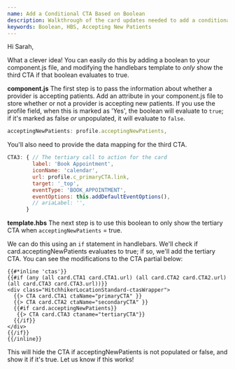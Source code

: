 ```yaml
---
name: Add a Conditional CTA Based on Boolean
description: Walkthrough of the card updates needed to add a conditional CTA.
keywords: Boolean, HBS, Accepting New Patients
---
```

Hi Sarah,

What a clever idea! You can easily do this by adding a boolean to your component.js file, and modifying the handlebars template to *only* show the third CTA if that boolean evaluates to true.

**component.js**
The first step is to pass the information about whether a provider is accepting patients. Add an attribute in your component.js file to store whether or not a provider is accepting new patients. If you use the profile field, when this is marked as 'Yes', the boolean will evaluate to `true`; if it's marked as false *or* unpopulated, it will evaluate to `false`.
```js
acceptingNewPatients: profile.acceptingNewPatients,
```

You'll also need to provide the data mapping for the third CTA.
```js
CTA3: { // The tertiary call to action for the card
        label: 'Book Appointment',
        iconName: 'calendar',
        url: profile.c_primaryCTA.link,
        target: '_top',
        eventType: 'BOOK_APPOINTMENT',
        eventOptions: this.addDefaultEventOptions(),
        // ariaLabel: '',
      }
```

**template.hbs**
The next step is to use this boolean to only show the tertiary CTA when `acceptingNewPatients` = true.

We can do this using an `if` statement in handlebars. We'll check if card.acceptingNewPatients evaluates to true; if so, we'll add the tertiary CTA. You can see the modifications to the CTA partial below:
```
{{#*inline 'ctas'}}
{{#if (any (all card.CTA1 card.CTA1.url) (all card.CTA2 card.CTA2.url)(all card.CTA3 card.CTA3.url))}}
<div class="HitchhikerLocationStandard-ctasWrapper">
  {{> CTA card.CTA1 ctaName="primaryCTA" }}
  {{> CTA card.CTA2 ctaName="secondaryCTA" }}
  {{#if card.acceptingNewPatients}}
   {{> CTA card.CTA3 ctaname="tertiaryCTA"}}
  {{/if}}
</div>
{{/if}}
{{/inline}}
```

This will hide the CTA if acceptingNewPatients is not populated or false, and show it if it's true. Let us know if this works!